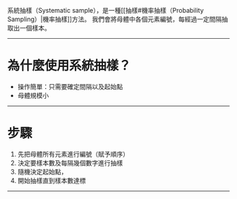 系統抽樣（Systematic sample），是一種[[抽樣#機率抽樣（Probability Sampling）|機率抽樣]]方法。
我們會將母體中各個元素編號，每經過一定間隔抽取出一個樣本。
- - -
# 為什麼使用系統抽樣？
- 操作簡單：只需要確定間隔以及起始點
- 母體規模小
- - -
# 步驟
1. 先把母體所有元素進行編號（賦予順序）
2. 決定要樣本數及每隔幾個數字進行抽樣
3. 隨機決定起始點，
4. 開始抽樣直到樣本數達標
- - -
